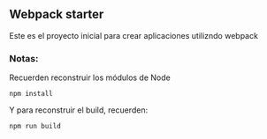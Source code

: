 
## Webpack starter

Este es el proyecto inicial para crear aplicaciones utilizndo webpack 

### Notas: 
Recuerden reconstruir los módulos de Node 
```
npm install 
```
Y para reconstruir el build, recuerden: 
```
npm run build 
```


